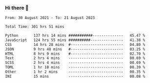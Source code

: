 ### Hi there 👋

<!--
**dominoto/dominoto** is a ✨ _special_ ✨ repository because its `README.md` (this file) appears on your GitHub profile.

Here are some ideas to get you started:

- 🔭 I’m currently working on ...
- 🌱 I’m currently learning ...
- 👯 I’m looking to collaborate on ...
- 🤔 I’m looking for help with ...
- 💬 Ask me about ...
- 📫 How to reach me: ...
- 😄 Pronouns: ...
- ⚡ Fun fact: ...
-->
<!--START_SECTION:waka-->

```txt
From: 30 August 2021 - To: 21 August 2023

Total Time: 301 hrs 51 mins

Python       137 hrs 14 mins ###########--------------   45.47 %
JavaScript   124 hrs 55 mins ##########---------------   41.38 %
CSS          14 hrs 28 mins  #------------------------   04.80 %
JSON         9 hrs 48 mins   #------------------------   03.25 %
HTML         8 hrs 9 mins    #------------------------   02.70 %
Text         2 hrs 4 mins    -------------------------   00.69 %
SCSS         2 hrs 4 mins    -------------------------   00.69 %
TOML         1 hr 10 mins    -------------------------   00.39 %
Other        1 hr 2 mins     -------------------------   00.35 %
INI          15 mins         -------------------------   00.08 %
```

<!--END_SECTION:waka-->
